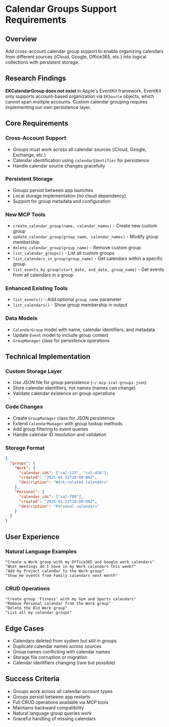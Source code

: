 # Calendar Groups Support Requirements

## Overview
Add cross-account calendar group support to enable organizing calendars from different sources (iCloud, Google, Office365, etc.) into logical collections with persistent storage.

## Research Findings
**EKCalendarGroup does not exist** in Apple's EventKit framework. EventKit only supports account-based organization via `EKSource` objects, which cannot span multiple accounts. Custom calendar grouping requires implementing our own persistence layer.

## Core Requirements

### Cross-Account Support
- Groups must work across all calendar sources (iCloud, Google, Exchange, etc.)
- Calendar identification using `calendarIdentifier` for persistence
- Handle calendar source changes gracefully

### Persistent Storage
- Groups persist between app launches
- Local storage implementation (no cloud dependency)
- Support for group metadata and configuration

### New MCP Tools
- `create_calendar_group(name, calendar_names)` - Create new custom group
- `update_calendar_group(group_name, calendar_names)` - Modify group membership
- `delete_calendar_group(group_name)` - Remove custom group
- `list_calendar_groups()` - List all custom groups
- `list_calendars_in_group(group_name)` - Get calendars within a specific group
- `list_events_by_group(start_date, end_date, group_name)` - Get events from all calendars in a group

### Enhanced Existing Tools
- `list_events()` - Add optional `group_name` parameter
- `list_calendars()` - Show group membership in output

### Data Models
- `CalendarGroup` model with name, calendar identifiers, and metadata
- Update `Event` model to include group context
- `GroupManager` class for persistence operations

## Technical Implementation

### Custom Storage Layer
- Use JSON file for group persistence (`~/.mcp-ical-groups.json`)
- Store calendar identifiers, not names (names can change)
- Validate calendar existence on group operations

### Code Changes
- Create `GroupManager` class for JSON persistence
- Extend `CalendarManager` with group lookup methods
- Add group filtering to event queries
- Handle calendar ID resolution and validation

### Storage Format
```json
{
  "groups": {
    "Work": {
      "calendar_ids": ["cal-123", "cal-456"],
      "created": "2025-01-22T10:00:00Z",
      "description": "Work-related calendars"
    },
    "Personal": {
      "calendar_ids": ["cal-789"],
      "created": "2025-01-22T10:00:00Z", 
      "description": "Personal calendars"
    }
  }
}
```

## User Experience

### Natural Language Examples
```
"Create a Work group with my Office365 and Google work calendars"
"What meetings do I have in my Work calendars this week?"
"Add my Project calendar to the Work group"
"Show me events from Family calendars next month"
```

### CRUD Operations
```
"Create group 'Fitness' with my Gym and Sports calendars"
"Remove Personal calendar from the Work group"
"Delete the Old Work group"
"List all my calendar groups"
```

## Edge Cases
- Calendars deleted from system but still in groups
- Duplicate calendar names across sources
- Group names conflicting with calendar names
- Storage file corruption or migration
- Calendar identifiers changing (rare but possible)

## Success Criteria
- Groups work across all calendar account types
- Groups persist between app restarts
- Full CRUD operations available via MCP tools
- Maintains backward compatibility
- Natural language group queries work
- Graceful handling of missing calendars